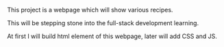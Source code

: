 This project is a webpage which will show various recipes.

This will be stepping stone into the full-stack development learning.

At first I will build html element of this webpage, later will add CSS and JS.